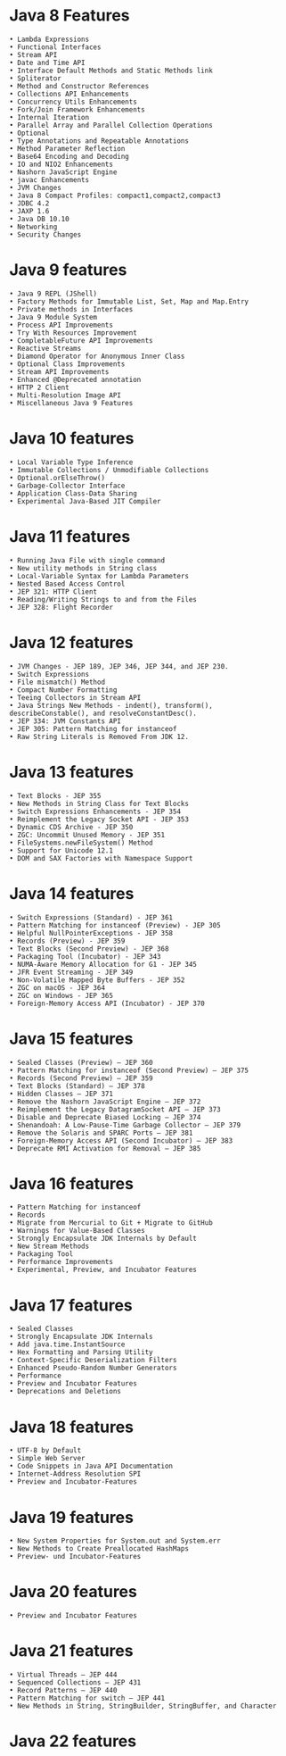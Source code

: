 # Java 8 Features
	• Lambda Expressions
	• Functional Interfaces
	• Stream API 
	• Date and Time API
	• Interface Default Methods and Static Methods link
	• Spliterator
	• Method and Constructor References
	• Collections API Enhancements
	• Concurrency Utils Enhancements
	• Fork/Join Framework Enhancements
	• Internal Iteration
	• Parallel Array and Parallel Collection Operations
	• Optional
	• Type Annotations and Repeatable Annotations
	• Method Parameter Reflection
	• Base64 Encoding and Decoding
	• IO and NIO2 Enhancements
	• Nashorn JavaScript Engine
	• javac Enhancements
	• JVM Changes
	• Java 8 Compact Profiles: compact1,compact2,compact3
	• JDBC 4.2
	• JAXP 1.6
	• Java DB 10.10
	• Networking
	• Security Changes

# Java 9 features

	• Java 9 REPL (JShell)
	• Factory Methods for Immutable List, Set, Map and Map.Entry
	• Private methods in Interfaces
	• Java 9 Module System
	• Process API Improvements
	• Try With Resources Improvement
	• CompletableFuture API Improvements
	• Reactive Streams
	• Diamond Operator for Anonymous Inner Class
	• Optional Class Improvements
	• Stream API Improvements
	• Enhanced @Deprecated annotation
	• HTTP 2 Client
	• Multi-Resolution Image API
	• Miscellaneous Java 9 Features

 # Java 10 features
 	• Local Variable Type Inference
	• Immutable Collections / Unmodifiable Collections
	• Optional.orElseThrow()
	• Garbage-Collector Interface
	• Application Class-Data Sharing
	• Experimental Java-Based JIT Compiler
 
 # Java 11 features
 	• Running Java File with single command
	• New utility methods in String class
	• Local-Variable Syntax for Lambda Parameters
	• Nested Based Access Control
	• JEP 321: HTTP Client
	• Reading/Writing Strings to and from the Files
	• JEP 328: Flight Recorder

 # Java 12 features
	• JVM Changes - JEP 189, JEP 346, JEP 344, and JEP 230.
	• Switch Expressions
	• File mismatch() Method 
	• Compact Number Formatting
	• Teeing Collectors in Stream API
	• Java Strings New Methods - indent(), transform(), describeConstable(), and resolveConstantDesc().
	• JEP 334: JVM Constants API
	• JEP 305: Pattern Matching for instanceof
	• Raw String Literals is Removed From JDK 12.
 
 # Java 13 features
	• Text Blocks - JEP 355
	• New Methods in String Class for Text Blocks
	• Switch Expressions Enhancements - JEP 354
	• Reimplement the Legacy Socket API - JEP 353
	• Dynamic CDS Archive - JEP 350
	• ZGC: Uncommit Unused Memory - JEP 351
	• FileSystems.newFileSystem() Method
	• Support for Unicode 12.1
	• DOM and SAX Factories with Namespace Support
 
 # Java 14 features
	• Switch Expressions (Standard) - JEP 361
	• Pattern Matching for instanceof (Preview) - JEP 305
	• Helpful NullPointerExceptions - JEP 358
	• Records (Preview) - JEP 359
	• Text Blocks (Second Preview) - JEP 368
	• Packaging Tool (Incubator) - JEP 343
	• NUMA-Aware Memory Allocation for G1 - JEP 345
	• JFR Event Streaming - JEP 349
	• Non-Volatile Mapped Byte Buffers - JEP 352
	• ZGC on macOS - JEP 364
	• ZGC on Windows - JEP 365
	• Foreign-Memory Access API (Incubator) - JEP 370
 
 # Java 15 features
 	• Sealed Classes (Preview) – JEP 360
	• Pattern Matching for instanceof (Second Preview) – JEP 375
	• Records (Second Preview) – JEP 359
	• Text Blocks (Standard) – JEP 378
	• Hidden Classes – JEP 371
	• Remove the Nashorn JavaScript Engine – JEP 372
	• Reimplement the Legacy DatagramSocket API – JEP 373
	• Disable and Deprecate Biased Locking – JEP 374
	• Shenandoah: A Low-Pause-Time Garbage Collector – JEP 379
	• Remove the Solaris and SPARC Ports – JEP 381
	• Foreign-Memory Access API (Second Incubator) – JEP 383
	• Deprecate RMI Activation for Removal – JEP 385

 # Java 16 features
 	• Pattern Matching for instanceof
	• Records
	• Migrate from Mercurial to Git + Migrate to GitHub
	• Warnings for Value-Based Classes
	• Strongly Encapsulate JDK Internals by Default
	• New Stream Methods
	• Packaging Tool
	• Performance Improvements
	• Experimental, Preview, and Incubator Features

 # Java 17 features
 	• Sealed Classes
	• Strongly Encapsulate JDK Internals
	• Add java.time.InstantSource
	• Hex Formatting and Parsing Utility
	• Context-Specific Deserialization Filters
	• Enhanced Pseudo-Random Number Generators
	• Performance
	• Preview and Incubator Features
	• Deprecations and Deletions

 # Java 18 features
 	• UTF-8 by Default
	• Simple Web Server
	• Code Snippets in Java API Documentation
	• Internet-Address Resolution SPI
	• Preview and Incubator-Features

 # Java 19 features
	• New System Properties for System.out and System.err
	• New Methods to Create Preallocated HashMaps
	• Preview- und Incubator-Features

 # Java 20 features
 	• Preview and Incubator Features

 # Java 21 features
 	• Virtual Threads – JEP 444
	• Sequenced Collections – JEP 431
	• Record Patterns – JEP 440
	• Pattern Matching for switch – JEP 441
	• New Methods in String, StringBuilder, StringBuffer, and Character

 # Java 22 features
 
